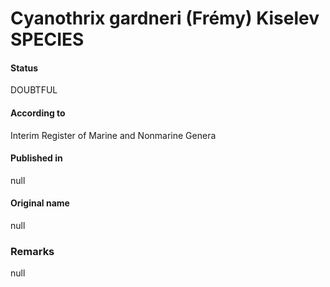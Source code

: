 Cyanothrix gardneri (Frémy) Kiselev SPECIES
=======

#### Status
DOUBTFUL

#### According to
Interim Register of Marine and Nonmarine Genera

#### Published in
null

#### Original name
null

### Remarks
null